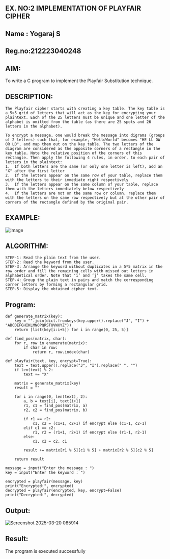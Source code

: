 ## EX. NO:2 IMPLEMENTATION OF PLAYFAIR CIPHER
## Name : Yogaraj S
## Reg.no:212223040248
 

## AIM:
To write a C program to implement the Playfair Substitution technique.

## DESCRIPTION:
```
The Playfair cipher starts with creating a key table. The key table is a 5×5 grid of letters that will act as the key for encrypting your plaintext. Each of the 25 letters must be unique and one letter of the alphabet is omitted from the table (as there are 25 spots and 26 letters in the alphabet).

To encrypt a message, one would break the message into digrams (groups of 2 letters) such that, for example, "HelloWorld" becomes "HE LL OW OR LD", and map them out on the key table. The two letters of the diagram are considered as the opposite corners of a rectangle in the key table. Note the relative position of the corners of this rectangle. Then apply the following 4 rules, in order, to each pair of letters in the plaintext:
1.	If both letters are the same (or only one letter is left), add an "X" after the first letter
2.	If the letters appear on the same row of your table, replace them with the letters to their immediate right respectively
3.	If the letters appear on the same column of your table, replace them with the letters immediately below respectively
4.	If the letters are not on the same row or column, replace them with the letters on the same row respectively but at the other pair of corners of the rectangle defined by the original pair.
```
## EXAMPLE:
![image](https://github.com/Hemamanigandan/EX-NO-2-/assets/149653568/e6858d4f-b122-42ba-acdb-db18ec2e9675)

 

## ALGORITHM:
```
STEP-1: Read the plain text from the user.
STEP-2: Read the keyword from the user.
STEP-3: Arrange the keyword without duplicates in a 5*5 matrix in the row order and fill the remaining cells with missed out letters in alphabetical order. Note that ‘i’ and ‘j’ takes the same cell.
STEP-4: Group the plain text in pairs and match the corresponding corner letters by forming a rectangular grid.
STEP-5: Display the obtained cipher text.
```



## Program:
```
def generate_matrix(key):
    key = "".join(dict.fromkeys(key.upper().replace("J", "I") + "ABCDEFGHIKLMNOPQRSTUVWXYZ"))
    return [list(key[i:i+5]) for i in range(0, 25, 5)]

def find_pos(matrix, char):
    for r, row in enumerate(matrix):
        if char in row:
            return r, row.index(char)

def playfair(text, key, encrypt=True):
    text = text.upper().replace("J", "I").replace(" ", "")
    if len(text) % 2:
        text += "X"
    
    matrix = generate_matrix(key)
    result = ""
    
    for i in range(0, len(text), 2):
        a, b = text[i], text[i+1]
        r1, c1 = find_pos(matrix, a)
        r2, c2 = find_pos(matrix, b)
        
        if r1 == r2:
            c1, c2 = (c1+1, c2+1) if encrypt else (c1-1, c2-1)
        elif c1 == c2:
            r1, r2 = (r1+1, r2+1) if encrypt else (r1-1, r2-1)
        else:
            c1, c2 = c2, c1
        
        result += matrix[r1 % 5][c1 % 5] + matrix[r2 % 5][c2 % 5]
    
    return result

message = input("Enter the message : ")
key = input("Enter the keyword : ")

encrypted = playfair(message, key)
print("Encrypted:", encrypted)
decrypted = playfair(encrypted, key, encrypt=False)
print("Decrypted:", decrypted)
```
## Output:
![Screenshot 2025-03-20 085914](https://github.com/user-attachments/assets/f16c7b89-8df5-4bfd-b911-e000a8166b32)

## Result:
The program is executed successfully
